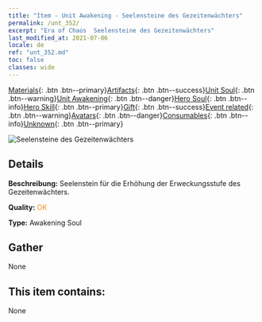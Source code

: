 ```yaml
---
title: "Item - Unit Awakening - Seelensteine des Gezeitenwächters"
permalink: /unt_352/
excerpt: "Era of Chaos  Seelensteine des Gezeitenwächters"
last_modified_at: 2021-07-06
locale: de
ref: "unt_352.md"
toc: false
classes: wide
---
```

 [Materials](/ItemsDE/){: .btn .btn--primary}[Artifacts](/ItemsDE/Artifacts/){: .btn .btn--success}[Unit Soul](/ItemsDE/UnitSoul/){: .btn .btn--warning}[Unit Awakening](/ItemsDE/UnitAwakening/){: .btn .btn--danger}[Hero Soul](/ItemsDE/HeroSoul/){: .btn .btn--info}[Hero Skill](/ItemsDE/HeroSkill/){: .btn .btn--primary}[Gift](/ItemsDE/Gift/){: .btn .btn--success}[Event related](/ItemsDE/Events/){: .btn .btn--warning}[Avatars](/ItemsDE/Avatars/){: .btn .btn--danger}[Consumables](/ItemsDE/Consumables/){: .btn .btn--info}[Unknown](/ItemsDE/Unknown/){: .btn .btn--primary}

 ![Seelensteine des Gezeitenwächters](/images/u/tia_yurenyongshi.jpg)

## Details
 **Beschreibung:** Seelenstein für die Erhöhung der Erweckungsstufe des Gezeitenwächters.

 **Quality:** <span style="color: #FF8C00">OK</span>

 **Type:** Awakening Soul

## Gather

  None

## This item contains:

  None

